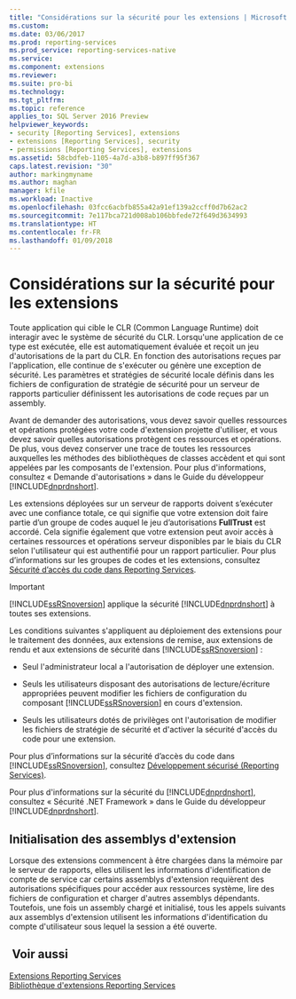 ```yaml
---
title: "Considérations sur la sécurité pour les extensions | Microsoft Docs"
ms.custom: 
ms.date: 03/06/2017
ms.prod: reporting-services
ms.prod_service: reporting-services-native
ms.service: 
ms.component: extensions
ms.reviewer: 
ms.suite: pro-bi
ms.technology: 
ms.tgt_pltfrm: 
ms.topic: reference
applies_to: SQL Server 2016 Preview
helpviewer_keywords:
- security [Reporting Services], extensions
- extensions [Reporting Services], security
- permissions [Reporting Services], extensions
ms.assetid: 58cbdfeb-1105-4a7d-a3b8-b897ff95f367
caps.latest.revision: "30"
author: markingmyname
ms.author: maghan
manager: kfile
ms.workload: Inactive
ms.openlocfilehash: 03fcc6acbfb855a42a91ef139a2ccff0d7b62ac2
ms.sourcegitcommit: 7e117bca721d008ab106bbfede72f649d3634993
ms.translationtype: HT
ms.contentlocale: fr-FR
ms.lasthandoff: 01/09/2018
---
```

# <a name="security-considerations-for-extensions"></a>Considérations sur la sécurité pour les extensions
  Toute application qui cible le CLR (Common Language Runtime) doit interagir avec le système de sécurité du CLR. Lorsqu'une application de ce type est exécutée, elle est automatiquement évaluée et reçoit un jeu d'autorisations de la part du CLR. En fonction des autorisations reçues par l'application, elle continue de s'exécuter ou génère une exception de sécurité. Les paramètres et stratégies de sécurité locale définis dans les fichiers de configuration de stratégie de sécurité pour un serveur de rapports particulier définissent les autorisations de code reçues par un assembly.  
  
 Avant de demander des autorisations, vous devez savoir quelles ressources et opérations protégées votre code d'extension projette d'utiliser, et vous devez savoir quelles autorisations protègent ces ressources et opérations. De plus, vous devez conserver une trace de toutes les ressources auxquelles les méthodes des bibliothèques de classes accèdent et qui sont appelées par les composants de l'extension. Pour plus d'informations, consultez « Demande d'autorisations » dans le Guide du développeur [!INCLUDE[dnprdnshort](../../includes/dnprdnshort-md.md)].  
  
 Les extensions déployées sur un serveur de rapports doivent s’exécuter avec une confiance totale, ce qui signifie que votre extension doit faire partie d’un groupe de codes auquel le jeu d’autorisations **FullTrust** est accordé. Cela signifie également que votre extension peut avoir accès à certaines ressources et opérations serveur disponibles par le biais du CLR selon l'utilisateur qui est authentifié pour un rapport particulier. Pour plus d’informations sur les groupes de codes et les extensions, consultez [Sécurité d’accès du code dans Reporting Services](../../reporting-services/extensions/secure-development/code-access-security-in-reporting-services.md).  
  
> [!IMPORTANT]  
>  [!INCLUDE[ssRSnoversion](../../includes/ssrsnoversion-md.md)] applique la sécurité [!INCLUDE[dnprdnshort](../../includes/dnprdnshort-md.md)] à toutes ses extensions.  
  
 Les conditions suivantes s'appliquent au déploiement des extensions pour le traitement des données, aux extensions de remise, aux extensions de rendu et aux extensions de sécurité dans [!INCLUDE[ssRSnoversion](../../includes/ssrsnoversion-md.md)] :  
  
-   Seul l'administrateur local a l'autorisation de déployer une extension.  
  
-   Seuls les utilisateurs disposant des autorisations de lecture/écriture appropriées peuvent modifier les fichiers de configuration du composant [!INCLUDE[ssRSnoversion](../../includes/ssrsnoversion-md.md)] en cours d'extension.  
  
-   Seuls les utilisateurs dotés de privilèges ont l'autorisation de modifier les fichiers de stratégie de sécurité et d'activer la sécurité d'accès du code pour une extension.  
  
 Pour plus d’informations sur la sécurité d’accès du code dans [!INCLUDE[ssRSnoversion](../../includes/ssrsnoversion-md.md)], consultez [Développement sécurisé &#40;Reporting Services&#41;](../../reporting-services/extensions/secure-development/secure-development-reporting-services.md).  
  
 Pour plus d'informations sur la sécurité du [!INCLUDE[dnprdnshort](../../includes/dnprdnshort-md.md)], consultez « Sécurité .NET Framework » dans le Guide du développeur [!INCLUDE[dnprdnshort](../../includes/dnprdnshort-md.md)].  
  
## <a name="initialization-of-extension-assemblies"></a>Initialisation des assemblys d'extension  
 Lorsque des extensions commencent à être chargées dans la mémoire par le serveur de rapports, elles utilisent les informations d'identification de compte de service car certains assemblys d'extension requièrent des autorisations spécifiques pour accéder aux ressources système, lire des fichiers de configuration et charger d'autres assemblys dépendants. Toutefois, une fois un assembly chargé et initialisé, tous les appels suivants aux assemblys d'extension utilisent les informations d'identification du compte d'utilisateur sous lequel la session a été ouverte.  
  
## <a name="see-also"></a> Voir aussi  
 [Extensions Reporting Services](../../reporting-services/extensions/reporting-services-extensions.md)   
 [Bibliothèque d'extensions Reporting Services](../../reporting-services/extensions/reporting-services-extension-library.md)  
  
  
